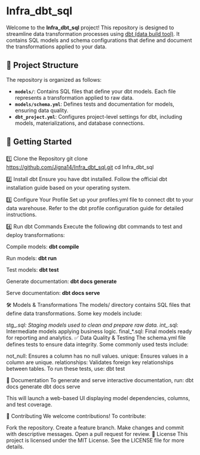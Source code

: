 # Infra_dbt_sql

Welcome to the **Infra_dbt_sql** project! This repository is designed to streamline data transformation processes using [dbt (data build tool)](https://www.getdbt.com/). It contains SQL models and schema configurations that define and document the transformations applied to your data.

## 📂 Project Structure

The repository is organized as follows:

- **`models/`**: Contains SQL files that define your dbt models. Each file represents a transformation applied to raw data.
- **`models/schema.yml`**: Defines tests and documentation for models, ensuring data quality.
- **`dbt_project.yml`**: Configures project-level settings for dbt, including models, materializations, and database connections.

## 🚀 Getting Started

### 
1️⃣ Clone the Repository
git clone https://github.com/Jigna14/Infra_dbt_sql.git
cd Infra_dbt_sql

2️⃣ Install dbt
Ensure you have dbt installed. Follow the official dbt installation guide based on your operating system.

3️⃣ Configure Your Profile
Set up your profiles.yml file to connect dbt to your data warehouse. Refer to the dbt profile configuration guide for detailed instructions.

4️⃣ Run dbt Commands
Execute the following dbt commands to test and deploy transformations:

Compile models:
**dbt compile**

Run models:
**dbt run**

Test models:
**dbt test**

Generate documentation:
**dbt docs generate**

Serve documentation:
**dbt docs serve**


🛠 Models & Transformations
The models/ directory contains SQL files that define data transformations. Some key models include:

stg_*.sql: Staging models used to clean and prepare raw data.
int_*.sql: Intermediate models applying business logic.
final_*.sql: Final models ready for reporting and analytics.
✅ Data Quality & Testing
The schema.yml file defines tests to ensure data integrity. Some commonly used tests include:

not_null: Ensures a column has no null values.
unique: Ensures values in a column are unique.
relationships: Validates foreign key relationships between tables.
To run these tests, use:
dbt test

📖 Documentation
To generate and serve interactive documentation, run:
dbt docs generate
dbt docs serve

This will launch a web-based UI displaying model dependencies, columns, and test coverage.

📌 Contributing
We welcome contributions! To contribute:

Fork the repository.
Create a feature branch.
Make changes and commit with descriptive messages.
Open a pull request for review.
📄 License
This project is licensed under the MIT License. See the LICENSE file for more details.
